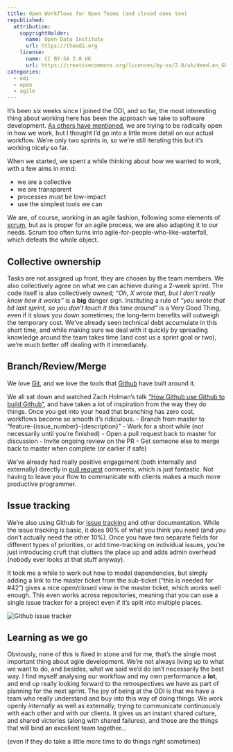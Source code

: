 ```yaml
---
title: Open Workflows for Open Teams (and closed ones too)
republished:
  attribution:
    copyrightHolder:
      name: Open Data Institute
      url: https://theodi.org
    license:
      name: CC BY-SA 2.0 UK
      url: https://creativecommons.org/licenses/by-sa/2.0/uk/deed.en_GB
categories:
  - odi
  - open
  - agile
---
```

It’s been six weeks since I joined the ODI, and so far, the most interesting thing about working here has been the approach we take to software development. [As others have mentioned](http://theodi.org/blog/better-living-through-openness), we are trying to be radically open in how we work, but I thought I’d go into a little more detail on our actual workflow. We’re only two sprints in, so we’re still iterating this but it’s working nicely so far.

When we started, we spent a while thinking about how we wanted to work, with a few aims in mind:

* we are a collective
* we are transparent
* processes must be low-impact
* use the simplest tools we can

We are, of course, working in an agile fashion, following some elements of [scrum](https://en.wikipedia.org/wiki/Scrum_(development)), but as is proper for an agile process, we are also adapting it to our needs. Scrum too often turns into agile-for-people-who-like-waterfall, which defeats the whole object.

## Collective ownership

Tasks are not assigned up front, they are chosen by the team members. We also collectively agree on what we can achieve during a 2-week sprint. The code itself is also collectively owned; *“Oh, X wrote that, but I don’t really know how it works”* is a **big** danger sign. Instituting a rule of *“you wrote that bit last sprint, so you don’t touch it this time around”* is a Very Good Thing, even if it slows you down sometimes; the long-term benefits will outweigh the temporary cost. We’ve already seen technical debt accumulate in this short time, and while making sure we deal with it quickly by spreading knowledge around the team takes time (and cost us a sprint goal or two), we’re much better off dealing with it immediately.

## Branch/Review/Merge

We love [Git](http://git-scm.com/), and we love the tools that [Github](https://github.com/) have built around it.

We all sat down and watched Zach Holman’s talk [“How Github use Github to build Github”](http://zachholman.com/talk/how-github-uses-github-to-build-github/), and have taken a lot of inspiration from the way they do things. Once you get into your head that branching has zero cost, workflows become so smooth it’s ridiculous. - Branch from master to “feature-{issue_number}-{description}” - Work for a short while (not necessarily until you’re finished) - Open a pull request back to master for discussion - Invite ongoing review on the PR - Get someone else to merge back to master when complete (or earlier if safe)

We’ve already had really positive engagement (both internally and externally) directly in [pull request](https://github.com/theodi/open-orgn-services/pulls) comments, which is just fantastic. Not having to leave your flow to communicate with clients makes a much more productive programmer.

## Issue tracking

We’re also using Github for [issue tracking](https://github.com/theodi/open-orgn-services/issues) and other documentation. While the issue tracking is basic, it does 90% of what you think you need (and you don’t actually need the other 10%). Once you have two separate fields for different types of priorities, or add time-tracking on individual issues, you’re just introducing cruft that clutters the place up and adds admin overhead (nobody ever looks at that stuff anyway).

It took me a while to work out how to model dependencies, but simply adding a link to the master ticket from the sub-ticket (“this is needed for #42”) gives a nice open/closed view in the master ticket, which works well enough. This even works across repositories, meaning that you can use a single issue tracker for a project even if it’s split into multiple places.

![Github issue tracker](https://bd7a65e2cb448908f934-86a50c88e47af9e1fb58ce0672b5a500.r32.cf3.rackcdn.com/uploads/assets/legacy/issues_0.png)

## Learning as we go

Obviously, none of this is fixed in stone and for me, that’s the single most important thing about agile development. We’re not always living up to what we want to do, and besides, what we said we’d do isn’t necessarily the best way. I find myself analysing our workflow and my own performance a **lot**, and end up really looking forward to the retrospectives we have as part of planning for the next sprint. The joy of being at the ODI is that we have a team who really understand and buy into this way of doing things. We work openly *internally* as well as externally, trying to communicate continuously with each other and with our clients. It gives us an instant shared culture, and shared victories (along with shared failures), and those are the things that will bind an excellent team together…

(even if they do take a little more time to do things *right* sometimes)
